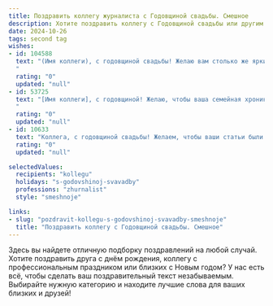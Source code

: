 ```yaml
---
title: Поздравить коллегу журналиста с Годовщиной свадьбы. Смешное
description: Хотите поздравить коллегу с Годовщиной свадьбы или другим праздником? Наш ИИ создаст незабываемое поздравление, а вы обязательно выделитесь среди других.  
date: 2024-10-26
tags: second tag
wishes:
- id: 104588
  text: "(Имя коллеги), с годовщиной свадьбы! Желаю вам столько же ярких и запоминающихся событий в семейной жизни, сколько вы написали за свою карьеру сенсационных статей! Чтобы ваш союз был крепче, чем дедлайн, а любовь — неисчерпаемым источником вдохновения, как новости в ленте!  Пусть ваш семейный очаг горит ярче, чем свет софитов на пресс-конференции, а семейные будни будут интереснее любого эксклюзивного интервью!
  "
  rating: "0"
  updated: "null"
- id: 53725
  text: "[Имя коллеги], с годовщиной! Желаю, чтобы ваша семейная хроника была полна ярких событий, а интервью друг с другом всегда проходило в духе взаимной любви и понимания. Пусть ваша совместная жизнь будет не скучнее, чем главные новости!
  "
  rating: "0"
  updated: "null"
- id: 10633
  text: "Коллега, с годовщиной свадьбы! Желаем, чтобы ваши статьи были такими же яркими, как ваш брак, а интервью такими же захватывающими, как ваши отношения! Пусть ваша вторая половинка будет вашим вечным источником вдохновения и материалом для эксклюзивных репортажей. И помните: даже самые сенсационные новости не сравнятся с радостью совместной жизни!"
  rating: "0"
  updated: "null"

selectedValues:
  recipients: "kollegu"
  holidays: "s-godovshinoj-svavadby"
  professions: "zhurnalist"
  style: "smeshnoje"

links:
- slug: "pozdravit-kollegu-s-godovshinoj-svavadby-smeshnoje"
  title: "Поздравить коллегу с Годовщиной свадьбы. Смешное"
---
```


Здесь вы найдете отличную подборку поздравлений на любой случай.
Хотите поздравить друга с днём рождения, коллегу с профессиональным праздником или близких с Новым годом? У нас есть всё, чтобы сделать ваш поздравительный текст незабываемым. Выбирайте нужную категорию и находите лучшие слова для ваших близких и друзей!
